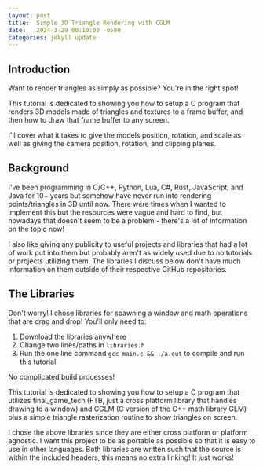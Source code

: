```yaml
---
layout: post
title:  Simple 3D Triangle Rendering with CGLM
date:   2024-3-29 00:10:00 -0500
categories: jekyll update
---
```


## **Introduction**
Want to render triangles as simply as possible? You're in the right spot!

This tutorial is dedicated to showing you how to setup a C program that renders 3D models made of triangles and textures to a frame buffer, and then how to draw that frame buffer to any screen.

I'll cover what it takes to give the models position, rotation, and scale as well as giving the camera position, rotation, and clipping planes.

## **Background**
I've been programming in C/C++, Python, Lua, C#, Rust, JavaScript, and Java for 10+ years but somehow have never run into rendering points/triangles in 3D until now. There were times when I wanted to implement this but the resources were vague and hard to find, but nowadays that doesn't seem to be a problem - there's a lot of information on the topic now!

I also like giving any publicity to useful projects and libraries that had a lot of work put into them but probably aren't as widely used due to no tutorials or projects utilizing them. The libraries I discuss below don't have much information on them outside of their respective GitHub repositories.

## **The Libraries**
Don't worry! I chose libraries for spawning a window and math operations that are drag and drop! You'll only need to:
1. Download the libraries anywhere
2. Change two lines/paths in `libraries.h`
3. Run the one line command `gcc main.c && ./a.out` to compile and run this tutorial

No complicated build processes!

This tutorial is dedicated to showing you how to setup a C program that utilizes final_game_tech (FTB, just a cross platform library that handles drawing to a window) and CGLM (C version of the C++ math library GLM) plus a simple triangle rasterization routine to show triangles on screen.

I chose the above libraries since they are either cross platform or platform agnostic. I want this project to be as portable as possible so that it is easy to use in other languages. Both libraries are written such that the source is within the included headers, this means no extra linking! It just works!